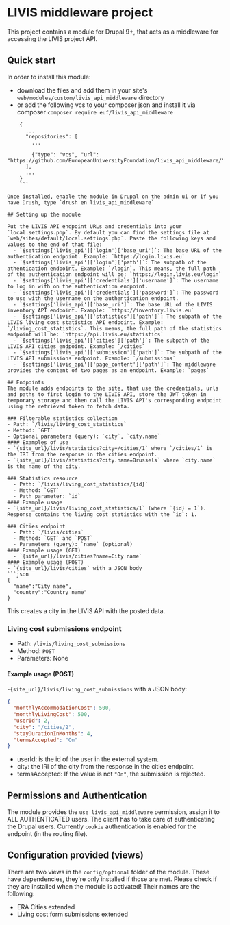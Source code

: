 # LIVIS middleware project

This project contains a module for Drupal 9+, that acts as a middleware for accessing the LIVIS project API.

## Quick start

In order to install this module:
  - download the files and add them in your site's `web/modules/custom/livis_api_middleware` directory
  - or add the following vcs to your composer json and install it via composer `composer require euf/livis_api_middleware`
```
    {
      ...
      "repositories": [
        ...

        {"type": "vcs", "url": "https://github.com/EuropeanUniversityFoundation/livis_api_middleware/"},
      ],
      ...
    }
    ```

Once installed, enable the module in Drupal on the admin ui or if you have Drush, type `drush en livis_api_middleware`

## Setting up the module

Put the LIVIS API endpoint URLs and credentials into your `local.settings.php`. By default you can find the settings file at `web/sites/default/local.settings.php`. Paste the following keys and values to the end of that file:
  - `$settings['livis_api']['login']['base_uri']`: The base URL of the authentication endpoint. Example: `https://login.livis.eu`
  - `$settings['livis_api']['login']['path']`: The subpath of the athentication endpoint. Example: `/login`. This means, the full path of the authentication endpoint will be: `https://login.livis.eu/login`
  - `$settings['livis_api']['credentials']['username']`: The username to log in with on the authentication endpoint.
  - `$settings['livis_api']['credentials']['password']`: The password to use with the username on the authentication endpoint.
  - `$settings['livis_api']['base_uri']`: The base URL of the LIVIS inventory API endpoint. Example: `https://inventory.livis.eu`
  - `$settings['livis_api']['statistics']['path']`: The subpath of the LIVIS living cost statistics API endpoint. Example: `/living_cost_statistics`. This means, the full path of the statistics endpoint will be: `https://api.livis.eu/statistics`
  - `$settings['livis_api']['cities']['path']`: The subpath of the LIVIS API cities endpoint. Example: `/cities`
  - `$settings['livis_api']['submission']['path']`: The subpath of the LIVIS API submissions endpoint. Example: `/submissions`
  - `$settings['livis_api']['page_content']['path']`: The middleware provides the content of two pages as an endpoint. Example: `pages`

## Endpoints
The module adds endpoints to the site, that use the credentials, urls and paths to first login to the LIVIS API, store the JWT token in temporary storage and then call the LIVIS API's corresponding endpoint using the retrieved token to fetch data.

### Filterable statistics collection
- Path: `/livis/living_cost_statistics`
- Method: `GET`
- Optional parameters (query): `city`, `city.name`
#### Examples of use
- `{site_url}/livis/statistics?city=/cities/1` where `/cities/1` is the IRI from the response in the cities endpoint.
- `{site_url}/livis/statistics?city.name=Brussels` where `city.name` is the name of the city.

### Statistics resource
  - Path: `/livis/living_cost_statistics/{id}`
  - Method: `GET`
  - Path parameter: `id`
#### Example usage
- `{site_url}/livis/living_cost_statistics/1` (where `{id} = 1`). Response contains the living cost statistics with the `id`: 1.

### Cities endpoint
  - Path: `/livis/cities`
  - Method: `GET` and `POST`
  - Parameters (query): `name` (optional)
#### Example usage (GET)
  - `{site_url}/livis/cities?name=City name`
#### Example usage (POST)
- `{site_url}/livis/cities` with a JSON body
```json
{
  "name":"City name",
  "country":"Country name"
}
```
This creates a city in the LIVIS API with the posted data.

### Living cost submissions endpoint
  - Path: `/livis/living_cost_submissions`
  - Method: `POST`
  - Parameters: None
#### Example usage (POST)
-`{site_url}/livis/living_cost_submissions` with a JSON body:
```json
{
  "monthlyAccommodationCost": 500,
  "monthlyLivingCost": 500,
  "userId": 2,
  "city": "/cities/2",
  "stayDurationInMonths": 4,
  "termsAccepted": "On"
}
```
- userId: is the id of the user in the external system.
- city: the IRI of the city from the response in the cities endpoint.
- termsAccepted: If the value is not `"On"`, the submission is rejected.

## Permissions and Authentication
The module provides the `use livis_api_middleware` permission, assign it to ALL AUTHENTICATED users. The client has to take care of authenticating the Drupal users. Currently  `cookie` authentication is enabled for the endpoint (in the routing file).

## Configuration provided (views)
There are two views in the `config/optional` folder of the module. These have dependencies, they're only installed if those are met. Please check if they are installed when the module is activated! Their names are the following:
  - ERA Cities extended
  - Living cost form submissions extended
